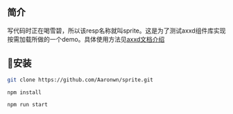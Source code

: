 
## 简介
写代码时正在喝雪碧，所以该resp名称就叫sprite。这是为了测试axxd组件库实现按需加载所做的一个demo。具体使用方法见[axxd文档介绍](http://01x.ui.dev.aixuexi.com/)

## 安装

``` bash
git clone https://github.com/Aaronwn/sprite.git

npm install 

npm run start
```

